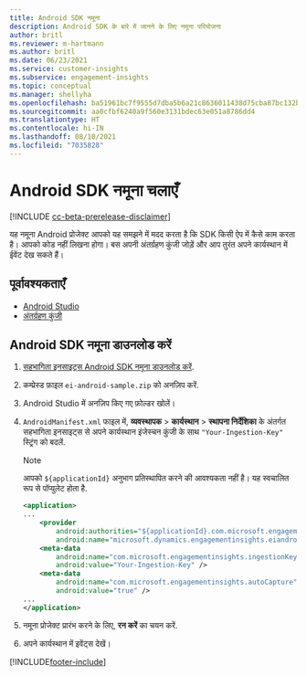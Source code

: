 ```yaml
---
title: Android SDK नमूना
description: Android SDK के बारे में जानने के लिए नमूना परियोजना
author: britl
ms.reviewer: m-hartmann
ms.author: britl
ms.date: 06/23/2021
ms.service: customer-insights
ms.subservice: engagement-insights
ms.topic: conceptual
ms.manager: shellyha
ms.openlocfilehash: ba51961bc7f9555d7dba5b6a21c8636011438d75cba87bc132b896841c467a33
ms.sourcegitcommit: aa0cfbf6240a9f560e3131bdec63e051a8786dd4
ms.translationtype: HT
ms.contentlocale: hi-IN
ms.lasthandoff: 08/10/2021
ms.locfileid: "7035828"
---
```

# <a name="run-the-android-sdk-sample"></a>Android SDK नमूना चलाएँ

[!INCLUDE [cc-beta-prerelease-disclaimer](includes/cc-beta-prerelease-disclaimer.md)]

यह नमूना Android प्रोजेक्ट आपको यह समझने में मदद करता है कि SDK किसी ऐप में कैसे काम करता है। आपको कोड नहीं लिखना होगा। बस अपनी अंतर्ग्रहण कुंजी जोड़ें और आप तुरंत अपने कार्यस्थान में ईवेंट देख सकते हैं।

## <a name="prerequisites"></a>पूर्वावश्यकताएँ

- [Android Studio](https://developer.android.com/studio)
- [अंतर्ग्रहण कुंजी](get-started-android.md)

## <a name="download-the-android-sdk-sample"></a>Android SDK नमूना डाउनलोड करें

1. [सहभागिता इनसाइट्स Android SDK नमूना डाउनलोड करें](https://download.pi.dynamics.com/sdk/EI-SDKs/ei-android-sample.zip).
1. कम्प्रेस्ड फ़ाइल `ei-android-sample.zip` को अनज़िप करें.
1. Android Studio में अनज़िप किए गए फ़ोल्डर खोलें।
1. `AndroidManifest.xml` फाइल में, **व्यवस्थापक** > **कार्यस्थान** > **स्थापना निर्देशिका** के अंतर्गत सहभागिता इनसाइट्स से अपने कार्यस्थान इंजेस्चन कुंजी के साथ `"Your-Ingestion-Key"` स्ट्रिंग को बदलें. 

   > [!NOTE]
   > आपको `${applicationId}` अनुभाग प्रतिस्थापित करने की आवश्यकता नहीं है। यह स्वचालित रूप से पॉप्युलेट होता है.

   ```xml
   <application>
   ...
       <provider
           android:authorities="${applicationId}.com.microsoft.engagementinsights.eiandroidsdk.AnalyticsContentProvider"
           android:name="microsoft.dynamics.engagementinsights.eiandroidsdk.AnalyticsContentProvider" />
       <meta-data
           android:name="com.microsoft.engagementinsights.ingestionKey"
           android:value="Your-Ingestion-Key" />
       <meta-data
           android:name="com.microsoft.engagementinsights.autoCapture"
           android:value="true" />
   ...
   </application>
   ```

1. नमूना प्रोजेक्ट प्रारंभ करने के लिए, **रन करें** का चयन करें.
1. अपने कार्यस्थान में इवेंट्स देखें।


[!INCLUDE[footer-include](../includes/footer-banner.md)]
